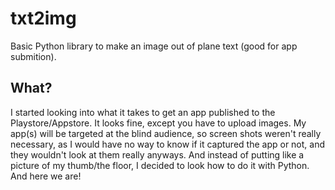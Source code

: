 # txt2img

Basic Python library to make an image out of plane text (good for app submition).

## What?

I started looking into what it takes to get an app published to the Playstore/Appstore. It looks fine, except you have to upload images. My app(s) will be targeted at the blind audience, so screen shots weren't really necessary, as I would have no way to know if it captured the app or not, and they wouldn't look at them really anyways. And instead of putting like a picture of my thumb/the floor, I decided to look how to do it with Python. And here we are!
